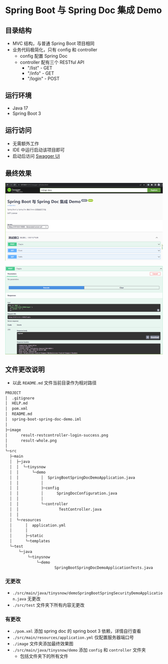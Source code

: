 # Spring Boot 与 Spring Doc 集成 Demo

## 目录结构

- MVC 结构，与普通 Spring Boot 项目相同
- 业务代码极简化，只有 config 和 controller
  - config 配置 Spring Doc
  - controller 配有三个 RESTful API
    - "/list" - GET
    - "/info" - GET
    - "/login" - POST

## 运行环境

- Java 17
- Spring Boot 3

## 运行访问

- 无需额外工作
- IDE 中运行启动该项目即可
- 启动后访问 [Swagger UI](http://localhost:9265/swagger-ui/index.html)

## 最终效果

![](./image/result-whole.png)

![](./image/result-restcontroller-login-success.png)

## 文件更改说明

- 以此 `README.md` 文件当前目录作为相对路径

```bash
PROJECT
│  .gitignore
│  HELP.md
│  pom.xml
│  README.md
│  spring-boot-spring-doc-demo.iml
│
├─image
│      result-restcontroller-login-success.png
│      result-whole.png
│
└─src
  ├─main
  │  ├─java
  │  │  └─tinysnow
  │  │      └─demo
  │  │          │  SpringBootSpringDocDemoApplication.java
  │  │          │
  │  │          ├─config
  │  │          │      SpringDocConfiguration.java
  │  │          │
  │  │          └─controller
  │  │                  TestController.java
  │  │
  │  └─resources
  │      │  application.yml
  │      │
  │      ├─static
  │      └─templates
  └─test
      └─java
          └─tinysnow
              └─demo
                      SpringBootSpringDocDemoApplicationTests.java
```

### 无更改

- `./src/main/java/tinysnow/demoSpringBootSpringSecurityDemoApplication.java` 无更改
- `./src/test` 文件夹下所有内容无更改

### 有更改

- `./pom.xml` 添加 spring doc 的 spring boot 3 依赖，详情自行查看
- `./src/main/resources/application.yml` 仅配置服务器端口号
- `./image` 文件夹添加最终效果图
- `./src/main/java/tinysnow/demo` 添加 `config` 和 `controller` 文件夹
  - 包括文件夹下的所有文件
